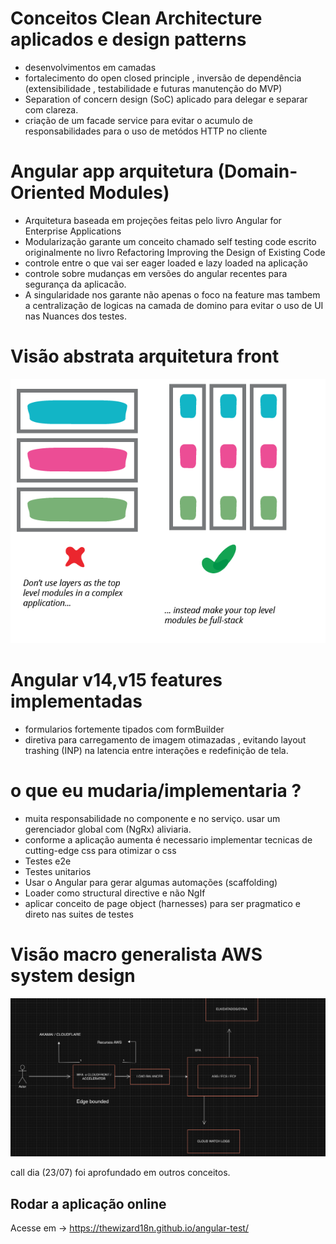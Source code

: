 # Conceitos Clean Architecture aplicados e design patterns
 - desenvolvimentos em camadas
 - fortalecimento do open closed principle , inversão de dependência (extensibilidade , testabilidade e futuras manutenção do MVP)
 - Separation of concern design (SoC) aplicado para delegar e separar com clareza.
 - criação de um facade service para evitar o acumulo de responsabilidades para o uso de metódos HTTP no cliente

# Angular app arquitetura (Domain-Oriented Modules)
 - Arquitetura baseada em projeções feitas pelo livro Angular for Enterprise Applications
 - Modularização garante um conceito chamado self testing code escrito originalmente no livro Refactoring Improving the Design of Existing Code
 - controle entre o que vai ser eager loaded e lazy loaded na aplicação
 - controle sobre mudanças em versões do angular recentes para segurança da aplicacão.
 - A singularidade nos garante não apenas o foco na feature mas tambem a centralização de logicas na camada de domino para evitar o uso de UI nas Nuances dos     testes.
   
# Visão abstrata arquitetura front

<p align="center">
  <img alt="front" src="./Screenshot 2024-06-30 at 00.59.44.png"  >
</p>

# Angular v14,v15 features implementadas
 - formularios fortemente tipados com formBuilder
 - diretiva para carregamento de imagem otimazadas , evitando layout trashing (INP) na latencia entre interações e redefinição de tela.

# o que eu mudaria/implementaria ?
 - muita responsabilidade no componente e no serviço. usar um gerenciador global com (NgRx) aliviaria.
 - conforme a aplicação aumenta é necessario implementar tecnicas de cutting-edge css para otimizar o css
 - Testes e2e
 - Testes unitarios
 - Usar o Angular para gerar algumas automações (scaffolding)
 - Loader como structural directive e não NgIf
 - aplicar conceito de page object (harnesses) para ser pragmatico e direto nas suites de testes

# Visão macro generalista AWS system design

<p align="center">
  <img alt="aws" src="./Screenshot 2024-06-25 at 14.26.19.png"  >
</p>

call dia (23/07) foi aprofundado em outros conceitos.

## Rodar a aplicação online

Acesse em -> https://thewizard18n.github.io/angular-test/
